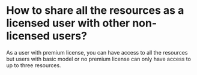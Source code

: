 # How to share all the resources as a licensed user with other non-licensed users?

<p class="no-margin">As a user with premium license, you can have access to all the resources but users with basic model or no premium license can only have access to up to three resources.</p>

<Hubspot />

